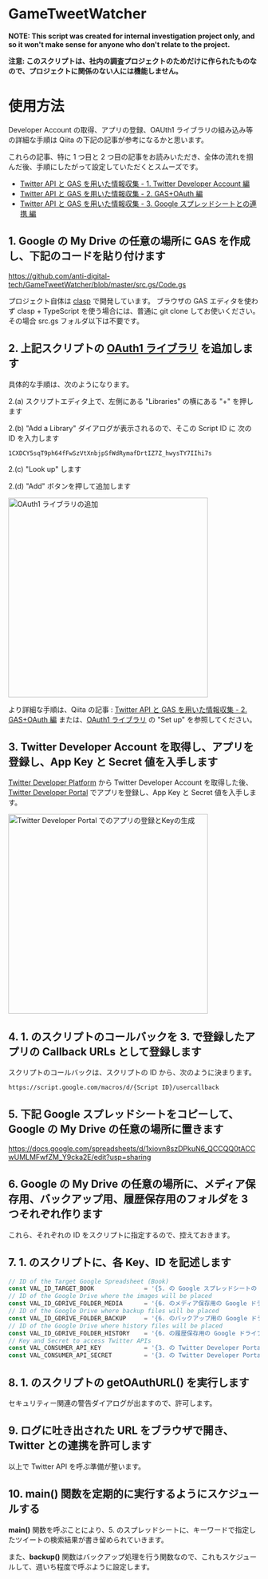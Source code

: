 # GameTweetWatcher

**NOTE: This script was created for internal investigation project only, and so it won't make sense for anyone who don't relate to the project.**

**注意: このスクリプトは、社内の調査プロジェクトのためだけに作られたものなので、プロジェクトに関係のない人には機能しません。**

# 使用方法

Developer Account の取得、アプリの登録、OAUth1 ライブラリの組み込み等の詳細な手順は Qiita の下記の記事が参考になるかと思います。

これらの記事、特に 1 つ目と 2 つ目の記事をお読みいただき、全体の流れを掴んだ後、手順にしたがって設定していただくとスムーズです。

* [Twitter API と GAS を用いた情報収集 - 1. Twitter Developer Account 編](https://qiita.com/anti-digital/items/5f085d8d7361785f7def)
* [Twitter API と GAS を用いた情報収集 - 2. GAS+OAuth 編](https://qiita.com/anti-digital/items/acbd70b3ecedc6ff0b38)
* [Twitter API と GAS を用いた情報収集 - 3. Google スプレッドシートとの連携 編](https://qiita.com/anti-digital/items/f7d6de42974066ad1f25)

## 1. Google の My Drive の任意の場所に GAS を作成し、下記のコードを貼り付けます

https://github.com/anti-digital-tech/GameTweetWatcher/blob/master/src.gs/Code.gs

プロジェクト自体は [clasp](https://github.com/google/clasp) で開発しています。
ブラウザの GAS エディタを使わず clasp + TypeScript を使う場合には、普通に git clone してお使いください。
その場合 src.gs フォルダ以下は不要です。

## 2. 上記スクリプトの [OAuth1 ライブラリ](https://github.com/googleworkspace/apps-script-oauth1) を追加します

具体的な手順は、次のようになります。

2.(a) スクリプトエディタ上で、左側にある "Libraries" の横にある "+" を押します

2.(b) "Add a Library" ダイアログが表示されるので、そこの Script ID に 次の ID を入力します

`1CXDCY5sqT9ph64fFwSzVtXnbjpSfWdRymafDrtIZ7Z_hwysTY7IIhi7s`

2.(c) "Look up" します

2.(d) "Add" ボタンを押して追加します

<img alt="OAuth1 ライブラリの追加" width=400 src="https://camo.qiitausercontent.com/e05cf9534b3a3e8eda2a60e64f979c3990d7fd36/68747470733a2f2f71696974612d696d6167652d73746f72652e73332e61702d6e6f727468656173742d312e616d617a6f6e6177732e636f6d2f302f313835393935362f31656635636132642d663165612d643066652d366333342d3637343964633233323064312e706e67">

より詳細な手順は、Qiita の記事 : [Twitter API と GAS を用いた情報収集 - 2. GAS+OAuth 編](https://qiita.com/anti-digital/items/acbd70b3ecedc6ff0b38) または、[OAuth1 ライブラリ](https://github.com/googleworkspace/apps-script-oauth1) の "Set up" を参照してください。

## 3. Twitter Developer Account を取得し、アプリを登録し、App Key と Secret 値を入手します

[Twitter Developer Platform](https://developer.twitter.com/en/apply-for-access) から Twitter Developer Account を取得した後、
[Twitter Developer Portal](https://developer.twitter.com/en/portal) でアプリを登録し、App Key と Secret 値を入手します。

<img alt="Twitter Developer Portal でのアプリの登録とKeyの生成" width=400 src="https://camo.qiitausercontent.com/487cc2c3bb7f8629542b9a4d563f6debb204ba67/68747470733a2f2f71696974612d696d6167652d73746f72652e73332e61702d6e6f727468656173742d312e616d617a6f6e6177732e636f6d2f302f313835393935362f62343239393261622d396439632d393637642d303864332d6539646236343934383930372e706e67">

## 4. 1. のスクリプトのコールバックを 3. で登録したアプリの Callback URLs として登録します

スクリプトのコールバックは、スクリプトの ID から、次のように決まります。

`https://script.google.com/macros/d/{Script ID}/usercallback`

## 5. 下記 Google スプレッドシートをコピーして、Google の My Drive の任意の場所に置きます

https://docs.google.com/spreadsheets/d/1xiovn8szDPkuN6_QCCQQ0tACCwUMLMFwfZM_Y9cka2E/edit?usp=sharing

## 6. Google の My Drive の任意の場所に、メディア保存用、バックアップ用、履歴保存用のフォルダを 3 つそれぞれ作ります

これら、それぞれの ID をスクリプトに指定するので、控えておきます。

## 7. 1. のスクリプトに、各 Key、ID を記述します

```JavaScript
// ID of the Target Google Spreadsheet (Book)
const VAL_ID_TARGET_BOOK              = '{5. の Google スプレッドシートの ID}';
// ID of the Google Drive where the images will be placed
const VAL_ID_GDRIVE_FOLDER_MEDIA      = '{6. のメディア保存用の Google ドライブ上のフォルダの ID}';
// ID of the Google Drive where backup files will be placed
const VAL_ID_GDRIVE_FOLDER_BACKUP     = '{6. のバックアップ用の Google ドライブ上のフォルダの ID}';
// ID of the Google Drive where history files will be placed
const VAL_ID_GDRIVE_FOLDER_HISTORY    = '{6. の履歴保存用の Google ドライブ上のフォルダの ID}';
// Key and Secret to access Twitter APIs
const VAL_CONSUMER_API_KEY            = '{3. の Twitter Developer Portal で取得した API Key}';
const VAL_CONSUMER_API_SECRET         = '{3. の Twitter Developer Portal で取得した API Secret Key}';
```

## 8. 1. のスクリプトの getOAuthURL() を実行します

セキュリティー関連の警告ダイアログが出ますので、許可します。

## 9. ログに吐き出された URL をブラウザで開き、Twitter との連携を許可します

以上で Twitter API を呼ぶ準備が整います。

## 10. main() 関数を定期的に実行するようにスケジュールする

**main()** 関数を呼ぶことにより、5. のスプレッドシートに、キーワードで指定したツイートの検索結果が書き留められていきます。

また、**backup()** 関数はバックアップ処理を行う関数なので、これもスケジュールして、週いち程度で呼ぶように設定します。
